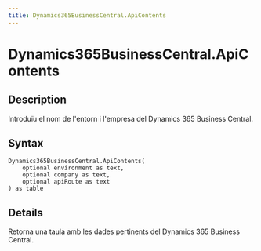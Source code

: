 ```yaml
---
title: Dynamics365BusinessCentral.ApiContents
---
```


# Dynamics365BusinessCentral.ApiContents


## Description

Introduïu el nom de l&#39;entorn i l&#39;empresa del Dynamics 365 Business Central.


## Syntax

```powerquery
Dynamics365BusinessCentral.ApiContents(
    optional environment as text,
    optional company as text,
    optional apiRoute as text
) as table
```


## Details

Retorna una taula amb les dades pertinents del Dynamics 365 Business Central. 


